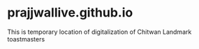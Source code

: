 # prajjwallive.github.io
This is temporary location of digitalization of Chitwan Landmark toastmasters
